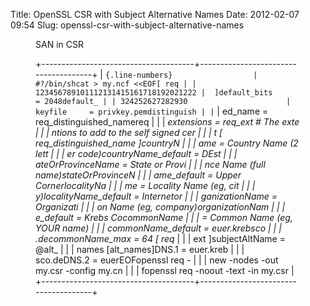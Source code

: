 Title: OpenSSL CSR with Subject Alternative Names
Date: 2012-02-07 09:54
Slug: openssl-csr-with-subject-alternative-names

<p>
<figure class="code">
<figcaption>
<span>SAN in CSR</span>
</figcaption>
<div class="highlight">

+--------------------------------------+--------------------------------------+
| ``` {.line-numbers}                  |     #?/bin/shcat > my.ncf <<EOF[ req |
| 123456789101112131415161718192021222 |  ]default_bits        = 2048default_ |
| 324252627282930                      | keyfile     = privkey.pemdistinguish |
| ```                                  | ed_name  = req_distinguished_namereq |
|                                      | _extensions     = req_ext # The exte |
|                                      | ntions to add to the self signed cer |
|                                      | t [ req_distinguished_name ]countryN |
|                                      | ame           = Country Name (2 lett |
|                                      | er code)countryName_default   = DEst |
|                                      | ateOrProvinceName   = State or Provi |
|                                      | nce Name (full name)stateOrProvinceN |
|                                      | ame_default = Upper CornerlocalityNa |
|                                      | me          = Locality Name (eg, cit |
|                                      | y)localityName_default  = Internetor |
|                                      | ganizationName          = Organizati |
|                                      | on Name (eg, company)organizationNam |
|                                      | e_default  = Krebs CocommonName      |
|                                      |        = Common Name (eg, YOUR name) |
|                                      | commonName_default    = euer.krebsco |
|                                      | .decommonName_max        = 64 [ req_ |
|                                      | ext ]subjectAltName          = @alt_ |
|                                      | names [alt_names]DNS.1   = euer.kreb |
|                                      | sco.deDNS.2   = euerEOFopenssl req - |
|                                      | new -nodes -out my.csr -config my.cn |
|                                      | fopenssl req -noout -text -in my.csr |
+--------------------------------------+--------------------------------------+

</div>

</figure>
</p>

